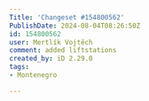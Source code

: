 ```yaml
---
Title: 'Changeset #154800562'
PublishDate: 2024-08-04T08:26:50Z
id: 154800562
user: Mertlík Vojtěch
comment: added liftstations
created_by: iD 2.29.0
tags:
- Montenegro

---
```


